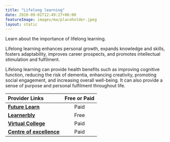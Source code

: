 ```yaml
---
title: "Lifelong learning"
date: 2020-09-01T12:49:27+06:00
featureImage: images/ma/placeholder.jpeg
layout: static
---
```


Learn about the importance of lifelong learning.

Lifelong learning enhances personal growth, expands knowledge and skills, fosters adaptability, improves career prospects, and promotes intellectual stimulation and fulfilment.

Lifelong learning can provide health benefits such as improving cognitive function, reducing the risk of dementia, enhancing creativity, promoting social engagement, and increasing overall well-being. It can also provide a sense of purpose and personal fulfilment throughout life.

| Provider Links      | Free or Paid  |  
| :-----------          | :--------------:      |  
| [**Future Learn**](https://www.futurelearn.com/) | Paid | 
| [**Learnerbly**](https://www.learnerbly.com/articles/continuous-learning-what-it-is-why-its-important-and-how-to-support-it) | Free | 
| [**Virtual College**](https://www.virtual-college.co.uk/) | Paid | 
| [**Centre of excellence**](https://www.centreofexcellence.com/) | Paid | 
  

<br/><br/>






